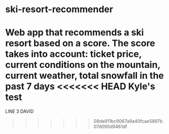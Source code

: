 # ski-resort-recommender
Web app that recommends a ski resort based on a score. The score takes into account: ticket price, current conditions on the mountain, current weather, total snowfall in the past 7 days
<<<<<<< HEAD
Kyle's test
=======
LINE 3 DAVID
>>>>>>> 08de911bc9067a9a40fcae5897b07d090d9461df
